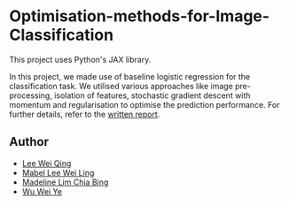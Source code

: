 # Optimisation-methods-for-Image-Classification

This project uses Python's JAX library.

In this project, we made use of baseline logistic regression for the classification task. We utilised various approaches like image pre-processing, isolation of features, stochastic gradient descent with momentum and regularisation to optimise the prediction performance. For further details, refer to the <a href = "https://github.com/madelinelimm/Optimisation-methods-for-Image-Classification/blob/main/report/assignment_1_09.docx" target="_blank">written report</a>.


## Author
- <a href="https://github.com/leeweiqing" target="_blank">Lee Wei Qing</a>
- <a href="https://github.com/mabel1610" target="_blank">Mabel Lee Wei Ling</a>
- <a href="https://github.com/madelinelimm" target="_blank">Madeline Lim Chia Bing</a>
- <a href="" target="_blank">Wu Wei Ye</a>
